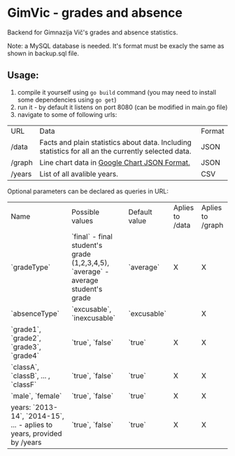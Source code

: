 GimVic - grades and absence
===========================
Backend for Gimnazija Vič's grades and absence statistics.

Note: a MySQL database is needed. It's format must be exacly the same as shown in backup.sql file. 

Usage:
-------
1. compile it yourself using `go build` command (you may need to install some dependencies using `go get`)
2. run it - by default it listens on port 8080 (can be modified in main.go file)
3. navigate to some of following urls:

<table>
  <tr>
    <td>URL</td>
    <td>Data</td>
    <td>Format</td>
  </tr>
  <tr>
    <td>/data</td>
    <td>Facts and plain statistics about data. Including statistics for all an the currently selected data.</td>
    <td>JSON</td>
  </tr>
  <tr>
    <td>/graph</td>
    <td>Line chart data in <a href="https://developers.google.com/chart/interactive/docs/reference#dataparam"> Google Chart JSON Format.</a></td>
    <td>JSON</td>
  </tr>
  <tr>
    <td>/years</td>
    <td>List of all avalible years.</td>
    <td>CSV</td>
  </tr>
</table>

Optional parameters can be declared as queries in URL:

<table>
  <tr>
    <td>Name</td>
    <td>Possible values</td>
    <td>Default value</td>
    <td>Aplies to /data</td>
    <td>Aplies to /graph</td>
  </tr>
  <tr>
    <td>`gradeType`</td>
    <td>`final` - final student's grade (1,2,3,4,5), `average` - average student's grade</td>
    <td>`average`</td>
    <td>X</td>
    <td>X</td>
  </tr>
  <tr>
    <td>`absenceType`</td>
    <td>`excusable`, `inexcusable`</td>
    <td>`excusable`</td>
    <td></td>
    <td>X</td>
  </tr>
  <tr>
    <td>`grade1`, `grade2`, `grade3`, `grade4`</td>
    <td>`true`, `false`</td>
    <td>`true`</td>
    <td>X</td>
    <td>X</td>
  </tr>
  <tr>
    <td>`classA`, `classB`, ... , `classF`</td>
    <td>`true`, `false`</td>
    <td>`true`</td>
    <td>X</td>
    <td>X</td>
  </tr>
  <tr>
    <td>`male`, `female`</td>
    <td>`true`, `false`</td>
    <td>`true`</td>
    <td>X</td>
    <td>X</td>
  </tr>
  <tr>
    <td>years: `2013-14`, `2014-15`, ... - aplies to years, provided by /years</td>
    <td>`true`, `false`</td>
    <td>`true`</td>
    <td>X</td>
    <td>X</td>
  </tr>
  
  
